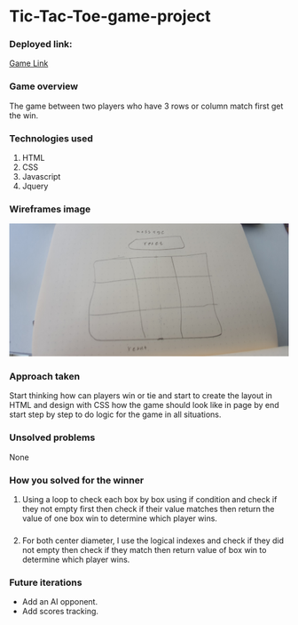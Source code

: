 # Tic-Tac-Toe-game-project



### Deployed link:
[Game Link](https://moh1415.github.io/Tic-Tac-Toe-project/)

### Game overview
The game between two players who have 3 rows or column match first get the win.

### Technologies used



1. HTML
2. CSS
3. Javascript
4. Jquery


### Wireframes image
![GitHub Logo](/images/20200204_140956.jpg)


### Approach taken
Start thinking how can players win or tie and start to create the layout in HTML and design with CSS how the game should look like in page by end start step by step to do logic for the game in all situations.

### Unsolved problems
None


### How you solved for the winner
1. Using a loop to check each box by box using if condition and check if they not empty first then check if their value matches then return the value of one box win to determine which player wins.
###
2. For both center diameter, I use the logical indexes and check if they did not empty then check if they match then return value of box win to determine which player wins.

### Future iterations
* Add an AI opponent.
* Add scores tracking.



